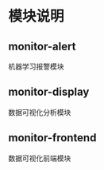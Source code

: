 



# 模块说明 #
## monitor-alert ##
 机器学习报警模块
 
 ## monitor-display ##
 数据可视化分析模块
 
 ## monitor-frontend ##
 数据可视化前端模块